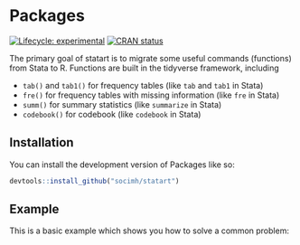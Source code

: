 
<!-- README.md is generated from README.Rmd. Please edit that file -->

# Packages

<!-- badges: start -->

[![Lifecycle:
experimental](https://img.shields.io/badge/lifecycle-experimental-orange.svg)](https://lifecycle.r-lib.org/articles/stages.html#experimental)
[![CRAN
status](https://www.r-pkg.org/badges/version/Packages)](https://CRAN.R-project.org/package=Packages)

<!-- badges: end -->

The primary goal of statart is to migrate some useful commands
(functions) from Stata to R. Functions are built in the tidyverse
framework, including

- `tab()` and `tab1()` for frequency tables (like `tab` and `tab1` in
  Stata)
- `fre()` for frequency tables with missing information (like `fre` in
  Stata)
- `summ()` for summary statistics (like `summarize` in Stata)
- `codebook()` for codebook (like `codebook` in Stata)

## Installation

You can install the development version of Packages like so:

``` r
devtools::install_github("socimh/statart")
```

## Example

This is a basic example which shows you how to solve a common problem:
